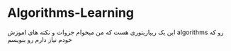 # Algorithms-Learning
این یک ریپازیتوری هست که من میخوام جزوات و نکته های اموزش algorithms رو که خودم نیاز دارم رو بنویسم 
